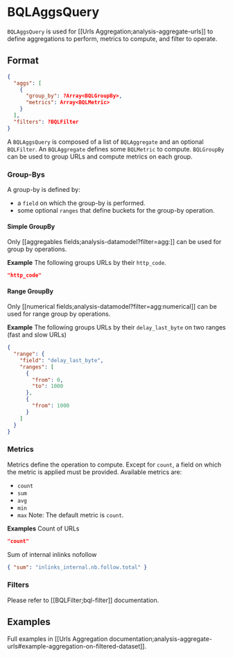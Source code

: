 # BQLAggsQuery

`BQLAggsQuery` is used for [[Urls Aggregation;analysis-aggregate-urls]] to define aggregations to perform, metrics to compute, and filter to operate.

## Format
```JSON
{
  "aggs": [
    {
      "group_by": ?Array<BQLGroupBy>,
      "metrics": Array<BQLMetric>
    }
  ],
  "filters": ?BQLFilter
}
```

A `BQLAggsQuery` is composed of a list of `BQLAggregate` and an optional `BQLFilter`. An `BQLAggregate` defines some `BQLMetric` to compute. `BQLGroupBy` can be used to group URLs and compute metrics on each group.


### Group-Bys
A group-by is defined by:
  - a `field` on which the group-by is performed.
  - some optional `ranges` that define buckets for the group-by operation.

#### Simple GroupBy
Only [[aggregables fields;analysis-datamodel?filter=agg:]] can be used for group by operations.

**Example**
The following groups URLs by their `http_code`.
```JSON
"http_code"
```

#### Range GroupBy
Only [[numerical fields;analysis-datamodel?filter=agg:numerical]] can be used for range group by operations.

**Example**
The following groups URLs by their `delay_last_byte` on two ranges (fast and slow URLs)
```JSON
{
  "range": {
    "field": "delay_last_byte",
    "ranges": [
      {
        "from": 0,
        "to": 1000
      },
      {
        "from": 1000
      }
    ]
  }
}
```

### Metrics
Metrics define the operation to compute. Except for `count`, a field on which the metric is applied must be provided. Available metrics are:
- `count`
- `sum`
- `avg`
- `min`
- `max`
Note: The default metric is `count`.

**Examples**
Count of URLs
```JSON
"count"
```
Sum of internal inlinks nofollow
```JSON
{ "sum": "inlinks_internal.nb.follow.total" }
```


### Filters

Please refer to [[BQLFilter;bql-filter]] documentation.


## Examples
Full examples in [[Urls Aggregation documentation;analysis-aggregate-urls#example-aggregation-on-filtered-dataset]].
